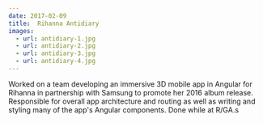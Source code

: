 ```yaml
---
date: 2017-02-09
title:  Rihanna Antidiary
images:
  - url: antidiary-1.jpg
  - url: antidiary-2.jpg
  - url: antidiary-3.jpg
  - url: antidiary-4.jpg
---
```


Worked on a team developing an immersive 3D mobile app in Angular for Rihanna in partnership with Samsung to promote her 2016 album release. Responsible for overall app architecture and routing as well as writing and styling many of the app's Angular components. Done while at R/GA.s
